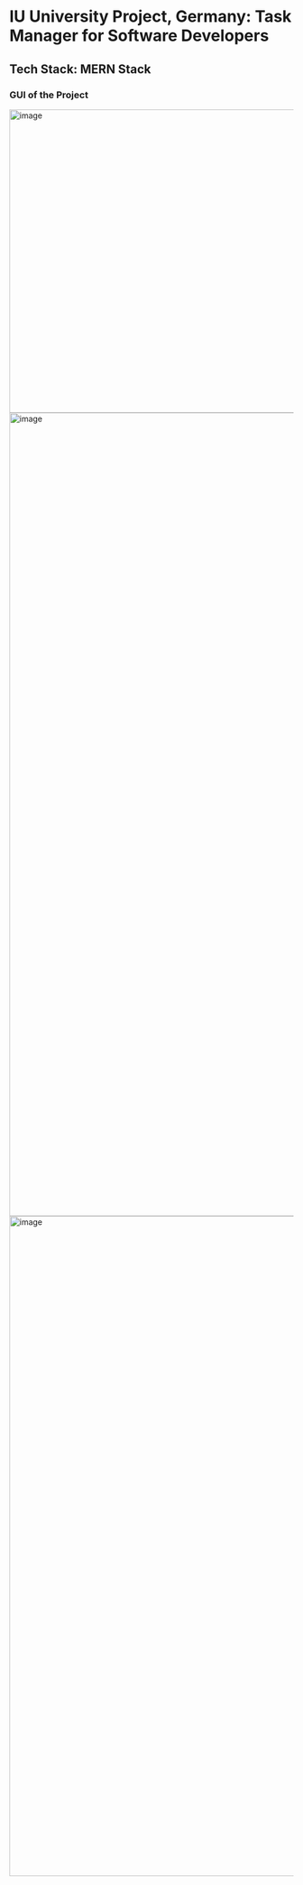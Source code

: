 # IU University Project, Germany: Task Manager for Software Developers

## Tech Stack: MERN Stack 



### GUI of the Project
<img width="538" alt="image" src="https://github.com/user-attachments/assets/091acb05-d8ff-420b-b551-f82ff7b16d4e" />

<img width="1425" alt="image" src="https://github.com/user-attachments/assets/e887f0a0-e81e-4ac3-974c-366273b6f994" />

<img width="1171" alt="image" src="https://github.com/user-attachments/assets/15afcb2f-a3e3-4847-924f-898e71bdab89" />
